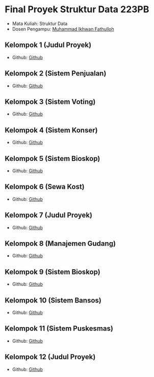 # Final Proyek Struktur Data 223PB
<ul>
  <li>Mata Kuliah: Struktur Data</li>
  <li>Dosen Pengampu: <a href="https://github.com/Muhammad-Ikhwan-Fathulloh">Muhammad Ikhwan Fathulloh</a></li>
</ul>

## Kelompok 1 (Judul Proyek)
<ul>
  <li>Github: <a href="">Github</a></li>
</ul>

## Kelompok 2 (Sistem Penjualan)
<ul>
  <li>Github: <a href="https://github.com/RhnFdly/Struktur-data_1_Sistem-Penjualan">Github</a></li>
</ul>

## Kelompok 3 (Sistem Voting)
<ul>
  <li>Github: <a href="https://github.com/Naufal-Ariq/Sistem-Voting">Github</a></li>
</ul>

## Kelompok 4 (Sistem Konser)
<ul>
  <li>Github: <a href="https://github.com/gitaaulia05/Sistem-Konser">Github</a></li>
</ul>

## Kelompok 5 (Sistem Bioskop)
<ul>
  <li>Github: <a href="https://github.com/danzwel/StrukturData_5_SistemBioskop">Github</a></li>
</ul>

## Kelompok 6 (Sewa Kost)
<ul>
  <li>Github: <a href="https://github.com/FauziRikhsana/StrukturData_6_SewaKost">Github</a></li>
</ul>

## Kelompok 7 (Judul Proyek)
<ul>
  <li>Github: <a href="">Github</a></li>
</ul>

## Kelompok 8 (Manajemen Gudang)
<ul>
  <li>Github: <a href="https://github.com/Ilmi-Restu-Firdaus/Struktur-data-UAS">Github</a></li>
</ul>

## Kelompok 9 (Sistem Bioskop)
<ul>
  <li>Github: <a href="https://github.com/HavidRa/StrukturData_9_SistemBioskop">Github</a></li>
</ul>

## Kelompok 10 (Sistem Bansos)
<ul>
  <li>Github: <a href="https://github.com/fauzan010/Final-Proyek-Struktur-Data">Github</a></li>
</ul>

## Kelompok 11 (Sistem Puskesmas)
<ul>
  <li>Github: <a href="https://github.com/HarsyaVilardi/Sistem-Puskesmas1">Github</a></li>
</ul>

## Kelompok 12 (Judul Proyek)
<ul>
  <li>Github: <a href="">Github</a></li>
</ul>
